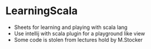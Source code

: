 # LearningScala
- Sheets for learning and playing with scala lang
- Use intellij with scala plugin for a playground like view
- Some code is stolen from lectures hold by M.Stocker
